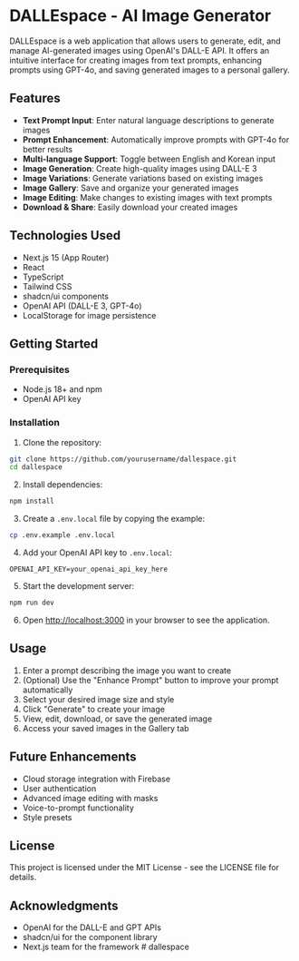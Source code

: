 # DALLEspace - AI Image Generator

DALLEspace is a web application that allows users to generate, edit, and manage AI-generated images using OpenAI's DALL-E API. It offers an intuitive interface for creating images from text prompts, enhancing prompts using GPT-4o, and saving generated images to a personal gallery.

## Features

- **Text Prompt Input**: Enter natural language descriptions to generate images
- **Prompt Enhancement**: Automatically improve prompts with GPT-4o for better results
- **Multi-language Support**: Toggle between English and Korean input
- **Image Generation**: Create high-quality images using DALL-E 3
- **Image Variations**: Generate variations based on existing images
- **Image Gallery**: Save and organize your generated images
- **Image Editing**: Make changes to existing images with text prompts
- **Download & Share**: Easily download your created images

## Technologies Used

- Next.js 15 (App Router)
- React
- TypeScript
- Tailwind CSS
- shadcn/ui components
- OpenAI API (DALL-E 3, GPT-4o)
- LocalStorage for image persistence

## Getting Started

### Prerequisites

- Node.js 18+ and npm
- OpenAI API key

### Installation

1. Clone the repository:
```bash
git clone https://github.com/yourusername/dallespace.git
cd dallespace
```

2. Install dependencies:
```bash
npm install
```

3. Create a `.env.local` file by copying the example:
```bash
cp .env.example .env.local
```

4. Add your OpenAI API key to `.env.local`:
```
OPENAI_API_KEY=your_openai_api_key_here
```

5. Start the development server:
```bash
npm run dev
```

6. Open [http://localhost:3000](http://localhost:3000) in your browser to see the application.

## Usage

1. Enter a prompt describing the image you want to create
2. (Optional) Use the "Enhance Prompt" button to improve your prompt automatically
3. Select your desired image size and style
4. Click "Generate" to create your image
5. View, edit, download, or save the generated image
6. Access your saved images in the Gallery tab

## Future Enhancements

- Cloud storage integration with Firebase
- User authentication
- Advanced image editing with masks
- Voice-to-prompt functionality
- Style presets

## License

This project is licensed under the MIT License - see the LICENSE file for details.

## Acknowledgments

- OpenAI for the DALL-E and GPT APIs
- shadcn/ui for the component library
- Next.js team for the framework
#   d a l l e s p a c e  
 